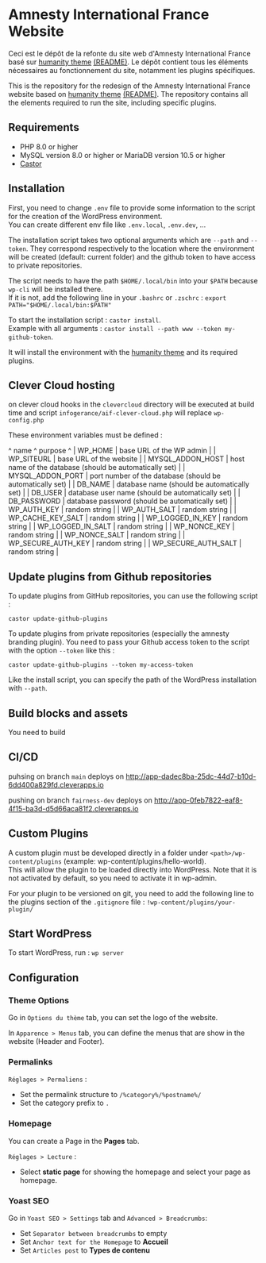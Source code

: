 # Amnesty International France Website

Ceci est le dépôt de la refonte du site web d'Amnesty International France basé sur [humanity theme](https://github.com/amnestywebsite/humanity-theme) [(README)](./README_humanity.md). Le dépôt contient tous les éléments nécessaires au fonctionnement du site, notamment les plugins spécifiques.

This is the repository for the redesign of the Amnesty International France website based on [humanity theme](https://github.com/amnestywebsite/humanity-theme) [(README)](./README_humanity.md). The repository contains all the elements required to run the site, including specific plugins.

## Requirements

- PHP 8.0 or higher
- MySQL version 8.0 or higher or MariaDB version 10.5 or higher
- [Castor](https://github.com/jolicode/castor)

## Installation

First, you need to change `.env` file to provide some information to the script for the creation of the WordPress environment.  
You can create different env file like `.env.local`, `.env.dev`, ...

The installation script takes two optional arguments which are `--path` and `--token`. They correspond respectively to the location where the environment will be created (default: current folder) and the github token to have access to private repositories.

The script needs to have the path `$HOME/.local/bin` into your `$PATH` because `wp-cli` will be installed there.  
If it is not, add the following line in your `.bashrc` or `.zschrc` : `export PATH="$HOME/.local/bin:$PATH"` 

To start the installation script : `castor install`.  
Example with all arguments : `castor install --path www --token my-github-token`.

It will install the environment with the [humanity theme](https://github.com/amnestywebsite/humanity-theme) and its required plugins.

## Clever Cloud hosting

on clever cloud hooks in the `clevercloud` directory will be executed at build time and script `infogerance/aif-clever-cloud.php` will replace `wp-config.php`

These environment variables must be defined :

^ name             ^ purpose ^
| WP_HOME          | base URL of the WP admin |
| WP_SITEURL       | base URL of the website |
| MYSQL_ADDON_HOST | host name of the database (should be automatically set) |
| MYSQL_ADDON_PORT | port number of the database (should be automatically set) |
| DB_NAME             | database name (should be automatically set) |
| DB_USER             | database user name (should be automatically set) |
| DB_PASSWORD         | database password (should be automatically set) |
| WP_AUTH_KEY         | random string |
| WP_AUTH_SALT        | random string |
| WP_CACHE_KEY_SALT   | random string |
| WP_LOGGED_IN_KEY    | random string |
| WP_LOGGED_IN_SALT   | random string |
| WP_NONCE_KEY        | random string |
| WP_NONCE_SALT       | random string |
| WP_SECURE_AUTH_KEY  | random string |
| WP_SECURE_AUTH_SALT | random string |

## Update plugins from Github repositories

To update plugins from GitHub repositories, you can use the following script :

`castor update-github-plugins`

To update plugins from private repositories (especially the amnesty branding plugin). You need to pass your Github access token to the script with the option `--token` like this :

`castor update-github-plugins --token my-access-token`

Like the install script, you can specify the path of the WordPress installation with `--path`.

## Build blocks and assets

You need to build 

## CI/CD

puhsing on branch `main` deploys on http://app-dadec8ba-25dc-44d7-b10d-6dd400a829fd.cleverapps.io 

pushing on branch `fairness-dev` deploys on http://app-0feb7822-eaf8-4f15-ba3d-d5d66aca81f2.cleverapps.io

## Custom Plugins

A custom plugin must be developed directly in a folder under `<path>/wp-content/plugins` (example: wp-content/plugins/hello-world).  
This will allow the plugin to be loaded directly into WordPress. Note that it is not activated by default, so you need to activate it in wp-admin.

For your plugin to be versioned on git, you need to add the following line to the plugins section of the `.gitignore` file : `!wp-content/plugins/your-plugin/`

## Start WordPress

To start WordPress, run : `wp server`

## Configuration

### Theme Options

Go in `Options du thème` tab, you can set the logo of the website.

In `Apparence > Menus` tab, you can define the menus that are show in the website (Header and Footer).

### Permalinks

`Réglages > Permaliens` :
- Set the permalink structure to `/%category%/%postname%/`
- Set the category prefix to `.`

### Homepage

You can create a Page in the **Pages** tab.

`Réglages > Lecture` :
- Select **static page** for showing the homepage and select your page as homepage.

### Yoast SEO

Go in `Yoast SEO > Settings` tab and `Advanced > Breadcrumbs`:
- Set `Separator between breadcrumbs` to empty
- Set `Anchor text for the Homepage` to **Accueil**
- Set `Articles post` to **Types de contenu**

